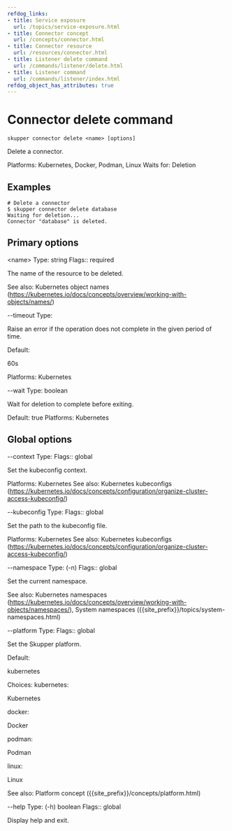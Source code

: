 ```yaml
---
refdog_links:
- title: Service exposure
  url: /topics/service-exposure.html
- title: Connector concept
  url: /concepts/connector.html
- title: Connector resource
  url: /resources/connector.html
- title: Listener delete command
  url: /commands/listener/delete.html
- title: Listener command
  url: /commands/listener/index.html
refdog_object_has_attributes: true
---
```


# Connector delete command

```shell
skupper connector delete <name> [options]
```

Delete a connector.

Platforms: Kubernetes, Docker, Podman, Linux
Waits for: Deletion

## Examples

```console
# Delete a connector
$ skupper connector delete database
Waiting for deletion...
Connector "database" is deleted.
```

## Primary options

&lt;name&gt;
Type: string
Flags:: required

The name of the resource to be deleted.

See also: Kubernetes object names (https://kubernetes.io/docs/concepts/overview/working-with-objects/names/)

--timeout
Type: <duration>

Raise an error if the operation does not complete in the given
period of time.

Default: <p>60s</p>

Platforms: Kubernetes

--wait
Type: boolean

Wait for deletion to complete before exiting.

Default: true
Platforms: Kubernetes

## Global options

--context
Type: <name>
Flags:: global

Set the kubeconfig context.

Platforms: Kubernetes
See also: Kubernetes kubeconfigs (https://kubernetes.io/docs/concepts/configuration/organize-cluster-access-kubeconfig/)

--kubeconfig
Type: <file>
Flags:: global

Set the path to the kubeconfig file.

Platforms: Kubernetes
See also: Kubernetes kubeconfigs (https://kubernetes.io/docs/concepts/configuration/organize-cluster-access-kubeconfig/)

--namespace
Type: (-n) <name>
Flags:: global

Set the current namespace.

See also: Kubernetes namespaces (https://kubernetes.io/docs/concepts/overview/working-with-objects/namespaces/), System namespaces ({{site_prefix}}/topics/system-namespaces.html)

--platform
Type: <platform>
Flags:: global

Set the Skupper platform.

<!-- You can also use the `SKUPPER_PLATFORM` environment variable. -->

Default: <p>kubernetes</p>

Choices: kubernetes: <p>Kubernetes</p>

docker: <p>Docker</p>

podman: <p>Podman</p>

linux: <p>Linux</p>

See also: Platform concept ({{site_prefix}}/concepts/platform.html)

--help
Type: (-h) boolean
Flags:: global

Display help and exit.


